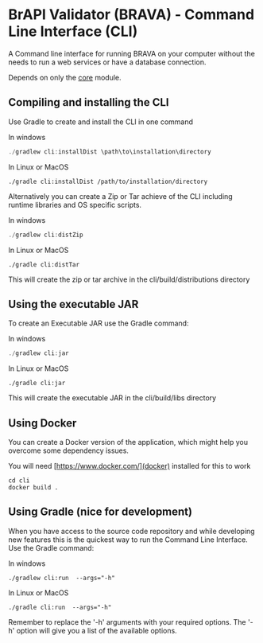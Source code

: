 # BrAPI Validator (BRAVA) - Command Line Interface (CLI)

A Command line interface for running BRAVA on your computer without the needs to run a web services or have a database connection.

Depends on only the [core](../core/README.md) module.

## Compiling and installing the CLI

Use Gradle to create and install the CLI in one command

In windows

```powershell
./gradlew cli:installDist \path\to\installation\directory
```

In Linux or MacOS

```shell
./gradle cli:installDist /path/to/installation/directory
```

Alternatively you can create a Zip or Tar achieve of the CLI including runtime libraries and OS specific scripts.

In windows

```powershell
./gradlew cli:distZip
```

In Linux or MacOS

```shell
./gradle cli:distTar
```

This will create the zip or tar archive in the cli/build/distributions directory

## Using the executable JAR

To create an Executable JAR use the Gradle command:

In windows

```powershell
./gradlew cli:jar
```

In Linux or MacOS

```shell
./gradle cli:jar
```

This will create the executable JAR in the cli/build/libs directory

## Using Docker

You can create a Docker version of the application, which might help you overcome some dependency issues.

You will need [https://www.docker.com/](docker) installed for this to work

```shell
cd cli
docker build .
```


## Using Gradle (nice for development)

When you have access to the source code repository and while developing new features this is
the quickest way to run the Command Line Interface. Use the Gradle command:

In windows

```shell
./gradlew cli:run  --args="-h"
```

In Linux or MacOS

```shell
./gradle cli:run  --args="-h"
```

Remember to replace the '-h' arguments with your required options. The '-h' option will give you a list of the available options.
